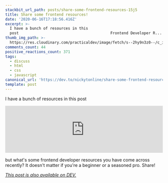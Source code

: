 ```yaml
---
stackbit_url_path: posts/share-some-frontend-resources-15j5
title: Share some frontend resources!
date: '2020-06-16T17:18:56.416Z'
excerpt: >-
  I have a bunch of resources in this
  post                                         Frontend Developer R...
thumb_img_path: >-
  https://res.cloudinary.com/practicaldev/image/fetch/s--2hy9n3z0--/c_imagga_scale,f_auto,fl_progressive,h_420,q_auto,w_1000/https://dev-to-uploads.s3.amazonaws.com/i/1hz3sarb4dof2gvtunbr.png
comments_count: 44
positive_reactions_count: 371
tags:
  - discuss
  - html
  - css
  - javascript
canonical_url: 'https://dev.to/nickytonline/share-some-frontend-resources-15j5'
template: post
---
```

I have a bunch of resources in this post


<iframe class="liquidTag" src="https://dev.to/embed/link?args=https%3A%2F%2Fdev.to%2Fnickytonline%2Ffrontend-developer-resources-246j" style="border: 0; width: 100%;"></iframe>


but what's some frontend developer resources you have come across recently? It doesn't matter if you're a beginner or a seasoned pro. Share!

*[This post is also available on DEV.](https://dev.to/nickytonline/share-some-frontend-resources-15j5)*


<script>
const parent = document.getElementsByTagName('head')[0];
const script = document.createElement('script');
script.type = 'text/javascript';
script.src = 'https://cdnjs.cloudflare.com/ajax/libs/iframe-resizer/4.1.1/iframeResizer.min.js';
script.charset = 'utf-8';
script.onload = function() {
    window.iFrameResize({}, '.liquidTag');
};
parent.appendChild(script);
</script>    
